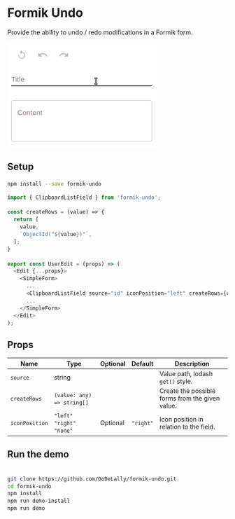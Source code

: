 # Formik Undo

Provide the ability to undo / redo modifications in a Formik form.


![screenshot](https://github.com/OoDeLally/formik-undo/blob/master/demo/formik-undo.gif)



## Setup

```bash
npm install --save formik-undo
```


```ts
import { ClipboardListField } from 'formik-undo';

const createRows = (value) => {
  return [
    value,
    `ObjectId("${value})"`,
  ];
}

export const UserEdit = (props) => (
  <Edit {...props}>
    <SimpleForm>
      ...
      <ClipboardListField source="id" iconPosition="left" createRows={createRows} />
      ...
    </SimpleForm>
  </Edit>
);

```

## Props


| Name           | Type                        |  Optional  | Default   | Description                                     |
| ---------------|-----------------------------|------------|-----------|-------------------------------------------------|
| `source`       | string                      |            |           | Value path, lodash `get()` style.               |
| `createRows`   | `(value: any) => string[]`  |            |           | Create the possible forms from the given value. |
| `iconPosition` | `"left"` `"right"` `"none"` |  Optional  | `"right"` | Icon position in relation to the field.         |



## Run the demo

```bash

git clone https://github.com/OoDeLally/formik-undo.git
cd formik-undo
npm install
npm run demo-install
npm run demo
```
